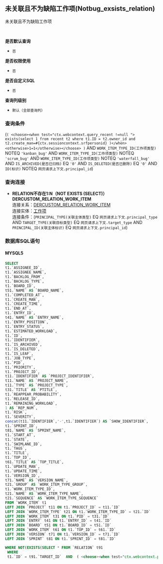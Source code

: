 ## 未关联且不为缺陷工作项(Notbug_exsists_relation) <!-- {docsify-ignore-all} -->

未关联且不为缺陷工作项

<br>
<p class="panel-title"><b>是否默认查询</b></p>

* `否`

<p class="panel-title"><b>是否权限使用</b></p>

* `否`

<p class="panel-title"><b>是否自定义SQL</b></p>

* `否`

<p class="panel-title"><b>查询列级别</b></p>

* `默认（全部查询列）`



### 查询条件

(`( <choose><when test="ctx.webcontext.query_recent !=null ">  exists(select 1 from recent t2 where t1.ID = t2.owner_id and t2.create_man=#{ctx.sessioncontext.srfpersonid} )</when><otherwise>1=1</otherwise></choose> )` AND `WORK_ITEM_TYPE_ID(工作项类型)` NOTEQ `'kanban_bug'` AND `WORK_ITEM_TYPE_ID(工作项类型)` NOTEQ `'scrum_bug'` AND `WORK_ITEM_TYPE_ID(工作项类型)` NOTEQ `'waterfall_bug'` AND `IS_ARCHIVED(是否已归档)` EQ `'0'` AND `IS_DELETED(是否已删除)` EQ `'0'` AND `ID(标识)` NOTEQ `网页请求上下文.principal_id`)



### 查询连接
* **RELATION不存在1:N（NOT EXISTS (SELECT)）DERCUSTOM_RELATION_WORK_ITEM**<br>
连接关系：[DERCUSTOM_RELATION_WORK_ITEM](der/DERCUSTOM_RELATION_WORK_ITEM)<br>
连接实体：[工作项](module/ProjMgmt/Work_item)<br>
连接条件：(`PRINCIPAL_TYPE(关联主体类型)` EQ `网页请求上下文.principal_type` AND `TARGET_TYPE(关联目标类型)` EQ `网页请求上下文.target_type` AND `PRINCIPAL_ID(关联主体标识)` EQ `网页请求上下文.principal_id`)<br>


### 数据库SQL语句

#### MYSQL5

```sql
SELECT
t1.`ASSIGNEE_ID`,
t1.`ASSIGNEE_NAME`,
t1.`BACKLOG_FROM`,
t1.`BACKLOG_TYPE`,
t1.`BOARD_ID`,
t51.`NAME` AS `BOARD_NAME`,
t1.`COMPLETED_AT`,
t1.`CREATE_MAN`,
t1.`CREATE_TIME`,
t1.`END_AT`,
t1.`ENTRY_ID`,
t41.`NAME` AS `ENTRY_NAME`,
t1.`ENTRY_POSITION`,
t1.`ENTRY_STATUS`,
t1.`ESTIMATED_WORKLOAD`,
t1.`ID`,
t1.`IDENTIFIER`,
t1.`IS_ARCHIVED`,
t1.`IS_DELETED`,
t1.`IS_LEAF`,
t1.`JOB_TYPE`,
t1.`PID`,
t1.`PRIORITY`,
t1.`PROJECT_ID`,
t11.`IDENTIFIER` AS `PROJECT_IDENTIFIER`,
t11.`NAME` AS `PROJECT_NAME`,
t11.`TYPE` AS `PROJECT_TYPE`,
t31.`TITLE` AS `PTITLE`,
t1.`REAPPEAR_PROBABILITY`,
t1.`RELEASE_ID`,
t1.`REMAINING_WORKLOAD`,
1 AS `REP_NUM`,
t1.`RISK`,
t1.`SEVERITY`,
concat(t11.`IDENTIFIER`,'-',t1.`IDENTIFIER`) AS `SHOW_IDENTIFIER`,
t1.`SPRINT_ID`,
t81.`NAME` AS `SPRINT_NAME`,
t1.`START_AT`,
t1.`STATE`,
t1.`SWIMLANE_ID`,
t1.`TAGS`,
t1.`TITLE`,
t1.`TOP_ID`,
t61.`TITLE` AS `TOP_TITLE`,
t1.`UPDATE_MAN`,
t1.`UPDATE_TIME`,
t1.`VERSION_ID`,
t71.`NAME` AS `VERSION_NAME`,
t21.`GROUP` AS `WORK_ITEM_TYPE_GROUP`,
t1.`WORK_ITEM_TYPE_ID`,
t21.`NAME` AS `WORK_ITEM_TYPE_NAME`,
t21.`SEQUENCE` AS `WORK_ITEM_TYPE_SEQUENCE`
FROM `WORK_ITEM` t1 
LEFT JOIN `PROJECT` t11 ON t1.`PROJECT_ID` = t11.`ID` 
LEFT JOIN `WORK_ITEM_TYPE` t21 ON t1.`WORK_ITEM_TYPE_ID` = t21.`ID` 
LEFT JOIN `WORK_ITEM` t31 ON t1.`PID` = t31.`ID` 
LEFT JOIN `ENTRY` t41 ON t1.`ENTRY_ID` = t41.`ID` 
LEFT JOIN `BOARD` t51 ON t1.`BOARD_ID` = t51.`ID` 
LEFT JOIN `WORK_ITEM` t61 ON t1.`TOP_ID` = t61.`ID` 
LEFT JOIN `VERSION` t71 ON t1.`VERSION_ID` = t71.`ID` 
LEFT JOIN `SPRINT` t81 ON t1.`SPRINT_ID` = t81.`ID` 

WHERE NOT(EXISTS(SELECT * FROM `RELATION` t91 
 WHERE 
 t1.`ID` = t91.`TARGET_ID`  AND  ( <choose><when test="ctx.webcontext.principal_type !=null ">  t91.`PRINCIPAL_TYPE` = #{ctx.webcontext.principal_type}  </when><otherwise>1=1</otherwise></choose>  AND  <choose><when test="ctx.webcontext.target_type !=null ">  t91.`TARGET_TYPE` = #{ctx.webcontext.target_type}  </when><otherwise>1=1</otherwise></choose>  AND  <choose><when test="ctx.webcontext.principal_id !=null ">  t91.`PRINCIPAL_ID` = #{ctx.webcontext.principal_id}  </when><otherwise>1=1</otherwise></choose> ) )) AND ( ( <choose><when test="ctx.webcontext.query_recent !=null ">  exists(select 1 from recent t2 where t1.ID = t2.owner_id and t2.create_man=#{ctx.sessioncontext.srfpersonid} )</when><otherwise>1=1</otherwise></choose> )  AND  t1.`WORK_ITEM_TYPE_ID` <> 'kanban_bug'  AND  t1.`WORK_ITEM_TYPE_ID` <> 'scrum_bug'  AND  t1.`WORK_ITEM_TYPE_ID` <> 'waterfall_bug'  AND  t1.`IS_ARCHIVED` = 0  AND  t1.`IS_DELETED` = 0  AND  <choose><when test="ctx.webcontext.principal_id !=null ">  t1.`ID` <> #{ctx.webcontext.principal_id}  </when><otherwise>1=1</otherwise></choose> )
```
